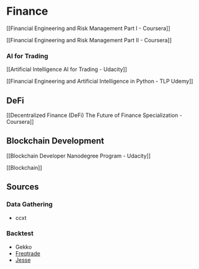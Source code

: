 # Finance

[[Financial Engineering and Risk Management Part I - Coursera]]

[[Financial Engineering and Risk Management Part II - Coursera]]

### AI for Trading

[[Artificial Intelligence AI for Trading - Udacity]]

[[Financial Engineering and Artificial Intelligence in Python - TLP Udemy]]

## DeFi

[[Decentralized Finance (DeFi) The Future of Finance Specialization - Coursera]]

## Blockchain Development

[[Blockchain Developer Nanodegree Program - Udacity]]

[[Blockchain]]

## Sources 

### Data Gathering

- ccxt

### Backtest

- Gekko
- [Freqtrade](https://github.com/freqtrade/freqtrade)
- [Jesse](https://github.com/jesse-ai/jesse)
